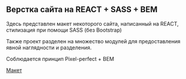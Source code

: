 ## Верстка сайта на REACT + SASS + BEM

Здесь представлен макет некоторого сайта, написанный на REACT, стилизация при помощи SASS (без Bootstrap)

Также проект разделен на множество модулей для предоставления явной наглядности и разделения.

Соблюдается принцип Pixel-perfect + BEM

[Макет](https://www.figma.com/design/IM6Mm8u7VNCWlduJIjiWtY/website-design---solar-solution---corporate-(Community)?node-id=0-1&t=0s9AeR5hC2aiXlPh-1)
